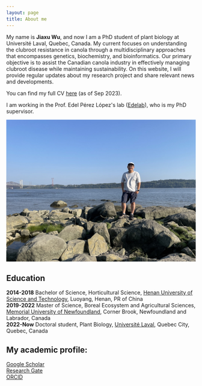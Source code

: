 ```yaml
---
layout: page
title: About me
---
```


My name is **Jiaxu Wu**, and now I am a PhD student of plant biology at Université Laval, Quebec, Canada. My current focuses on understanding the clubroot resistance in canola through a multidisciplinary approaches that encompasses genetics, biochemistry, and bioinformatics. Our primary objective is to assist the Canadian canola industry in effectively managing clubroot disease while maintaining sustainability. 
On this website, I will provide regular updates about my research project and share relevant news and developments.  

You can find my full CV [here](/blogpics/CV_Jiaxu.pdf) (as of Sep 2023).  

I am working in the Prof. Edel Pérez López's lab ([Edelab](https://edelabcriv.com/)), who is my PhD supervisor.

![avatar](/blogpics/about.jpeg)  



## Education 
**2014-2018** Bachelor of Science, Horticultural Science, [Henan University of Science and Technology](https://www.haust.edu.cn/), Luoyang, Henan, PR of China  
**2019-2022** Master of Science, Boreal Ecosystem and Agricultural Sciences, [Memorial University of Newfoundland](https://www.mun.ca/), Corner Brook, Newfoundland and Labrador, Canada  
**2022-Now**  Doctoral student, Plant Biology, [Université Laval](https://www.ulaval.ca/), Quebec City, Quebec, Canada  

## My academic profile: 
[Google Scholar](https://scholar.google.com/citations?user=rTJDRJMAAAAJ&hl=en)  
[Research Gate](https://www.researchgate.net/profile/Jiaxu-Wu)  
[ORCID](https://orcid.org/0000-0002-9165-2076)  
